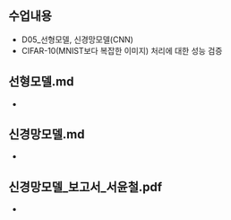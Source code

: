 ## 수업내용
* D05_선형모델, 신경망모델(CNN)
* CIFAR-10(MNIST보다 복잡한 이미지) 처리에 대한 성능 검증
## 선형모델.md
* 
## 신경망모델.md
*
## 신경망모델_보고서_서윤철.pdf
*
